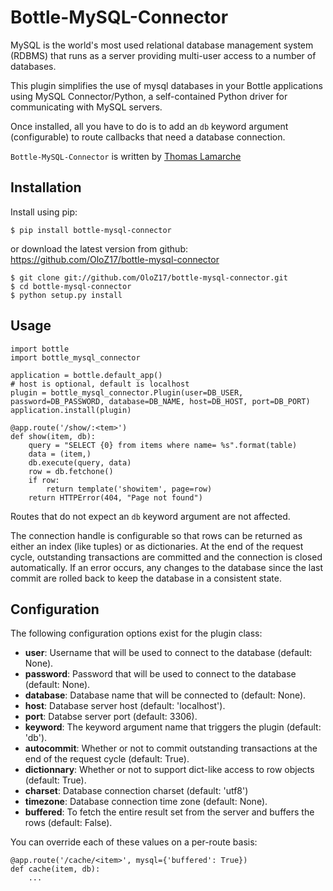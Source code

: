 Bottle-MySQL-Connector
======================

MySQL is the world's most used relational database management system (RDBMS) that runs
as a server providing multi-user access to a number of databases.

This plugin simplifies the use of mysql databases in your Bottle applications using MySQL Connector/Python, a self-contained Python driver for communicating with MySQL servers.

Once installed, all you have to do is to add an ``db`` keyword argument 
(configurable) to route callbacks that need a database connection.


`Bottle-MySQL-Connector` is written by [Thomas Lamarche](https://github.com/OloZ17)


Installation
------------

Install using pip:

    $ pip install bottle-mysql-connector

or download the latest version from github: https://github.com/OloZ17/bottle-mysql-connector

    $ git clone git://github.com/OloZ17/bottle-mysql-connector.git
    $ cd bottle-mysql-connector
    $ python setup.py install

Usage
-----

    import bottle
	import bottle_mysql_connector

	application = bottle.default_app()
	# host is optional, default is localhost
	plugin = bottle_mysql_connector.Plugin(user=DB_USER, password=DB_PASSWORD, database=DB_NAME, host=DB_HOST, port=DB_PORT)
	application.install(plugin)

	@app.route('/show/:<tem>')
	def show(item, db):
    	query = "SELECT {0} from items where name= %s".format(table)
    	data = (item,)
    	db.execute(query, data)
    	row = db.fetchone()
    	if row:
        	return template('showitem', page=row)
    	return HTTPError(404, "Page not found")

Routes that do not expect an ``db`` keyword argument are not affected.

The connection handle is configurable so that rows can be returned as either an
index (like tuples) or as dictionaries. At the end of the request cycle, outstanding
transactions are committed and the connection is closed automatically.
If an error occurs, any changes to the database since the last commit are rolled back to keep
the database in a consistent state.

Configuration
-------------

The following configuration options exist for the plugin class:

* **user**: Username that will be used to connect to the database (default: None).
* **password**: Password that will be used to connect to the database (default: None).
* **database**: Database name that will be connected to (default: None).
* **host**: Database server host (default: 'localhost').
* **port**: Databse server port (default: 3306).
* **keyword**: The keyword argument name that triggers the plugin (default: 'db').
* **autocommit**: Whether or not to commit outstanding transactions at the end of the request cycle (default: True).
* **dictionnary**: Whether or not to support dict-like access to row objects (default: True).
* **charset**: Database connection charset (default: 'utf8')
* **timezone**: Database connection time zone (default: None).
* **buffered**: To fetch the entire result set from the server and buffers the rows (default: False).

You can override each of these values on a per-route basis: 

    @app.route('/cache/<item>', mysql={'buffered': True})
    def cache(item, db):
        ...

